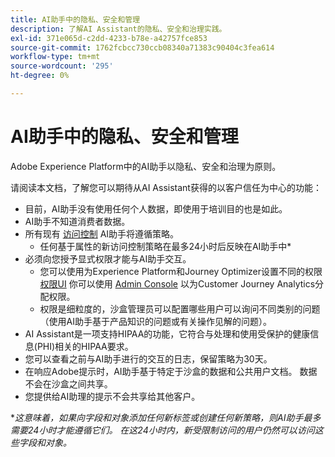 ```yaml
---
title: AI助手中的隐私、安全和管理
description: 了解AI Assistant的隐私、安全和治理实践。
exl-id: 371e065d-c2dd-4233-b78e-a42757fce853
source-git-commit: 1762fcbcc730ccb08340a71383c90404c3fea614
workflow-type: tm+mt
source-wordcount: '295'
ht-degree: 0%

---
```


# AI助手中的隐私、安全和管理

Adobe Experience Platform中的AI助手以隐私、安全和治理为原则。

请阅读本文档，了解您可以期待从AI Assistant获得的以客户信任为中心的功能：

* 目前，AI助手没有使用任何个人数据，即使用于培训目的也是如此。
* AI助手不知道消费者数据。
* 所有现有 [访问控制](../access-control/home.md) AI助手将遵循策略。
   * 任何基于属性的新访问控制策略在最多24小时后反映在AI助手中*
* 必须向您授予显式权限才能与AI助手交互。
   * 您可以使用为Experience Platform和Journey Optimizer设置不同的权限 [权限UI](../access-control/abac/ui/permissions.md) 你可以使用 [Admin Console](../access-control/ui/browse.md) 以为Customer Journey Analytics分配权限。
   * 权限是细粒度的，沙盒管理员可以配置哪些用户可以询问不同类别的问题（使用AI助手基于产品知识的问题或有关操作见解的问题）。
* AI Assistant是一项支持HIPAA的功能，它符合与处理和使用受保护的健康信息(PHI)相关的HIPAA要求。
* 您可以查看之前与AI助手进行的交互的日志，保留策略为30天。
* 在响应Adobe提示时，AI助手基于特定于沙盒的数据和公共用户文档。 数据不会在沙盒之间共享。
* 您提供给AI助理的提示不会共享给其他客户。


**这意味着，如果向字段和对象添加任何新标签或创建任何新策略，则AI助手最多需要24小时才能遵循它们。 在这24小时内，新受限制访问的用户仍然可以访问这些字段和对象。*
